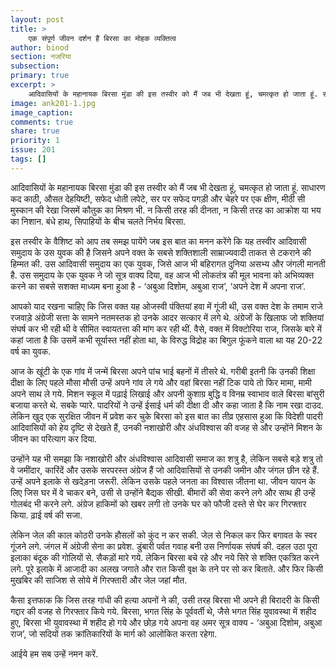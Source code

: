 ```yaml
---
layout: post
title: >
    एक संपूर्ण जीवन दर्शन हैं बिरसा का मोहक व्यक्तित्व
author: binod
section: नजरिया
subsection:
primary: true
excerpt: >
    आदिवासियों के महानायक बिरसा मुंडा की इस तस्वीर को मैं जब भी देखता हूं, चमत्कृत हो जाता हूं. साधारण कद काठी, औसत देहयिष्टी, सफेद धोती लपेटे, सर पर सफेद पगड़ी और चेहरे पर एक क्षीण, मीठी सी मुस्कान की रेखा जिसमें कौतुक का मिश्रण भी.
image: ank201-1.jpg
image_caption: 
comments: true
share: true
priority: 1
issue: 201
tags: []
---
```


आदिवासियों के महानायक बिरसा मुंडा की इस तस्वीर को मैं जब भी देखता हूं, चमत्कृत हो जाता हूं. साधारण कद काठी, औसत देहयिष्टी, सफेद धोती लपेटे, सर पर सफेद पगड़ी और चेहरे पर एक क्षीण, मीठी सी मुस्कान की रेखा जिसमें कौतुक का मिश्रण भी. न किसी तरह की दीनता, न किसी तरह का आक्रोश या भय का निशान. बंधे हाथ, सिपाहियों के बीच चलते निर्भय बिरसा.

इस तस्वीर के वैशिष्ट को आप तब समझ पायेंगे जब इस बात का मनन करेंगे कि यह तस्वीर आदिवासी समुदाय के उस युवक की है जिसने अपने वक्त के सबसे शक्तिशाली साम्राज्यवादी ताकत से टकराने की हिम्मत की. उस आदिवासी समुदाय का एक युवक, जिसे आज भी बहिरागत दुनिया असभ्य और जंगली मानती है. उस समुदाय के एक युवक ने जो सूत्र वाक्य दिया, वह आज भी लोकतंत्र की मूल भावना को अभिव्यक्त करने का सबसे सशक्त माध्यम बना हुआ है - ‘अबुआ दिशोम, अबुआ राज’, ‘अपने देश में अपना राज’.

आपको याद रखना चाहिए कि जिस वक्त यह ओजस्वी पंक्तियां हवा में गूंजी थी, उस वक्त देश के तमाम राजे रजवाड़े अंग्रेजी सत्ता के सामने नतमस्तक हो उनके आदर सत्कार में लगे थे. अंग्रेजों के खिलाफ जो शक्तियां संघर्ष कर भी रही थी वे सीमित स्वायतत्ता की मांग कर रही थीं. वैसे, वक्त में विक्टोरिया राज, जिसके बारे में कहां जाता है कि उसमें कभी सूर्यास्त नहीं होता था, के विरुद्ध विद्रोह का बिगुल फूंकने वाला था यह 20-22 वर्ष का युवक.

आज के खूंटी के एक गांव में जन्में बिरसा अपने पांच भाई बहनों में तीसरे थे. गरीबी इतनी कि उनकी शिक्षा दीक्षा के लिए पहले मौसा मौसी उन्हें अपने गांव ले गये और वहां बिरसा नहीं टिक पाये तो फिर मामा, मामी अपने साथ ले गये. मिशन स्कूल में पढ़ाई लिखाई और अपनी कुशाग्र बुद्धि व विनम्र स्वाभाव वाले बिरसा बांसुरी बजाया करते थे. सबके प्यारे. पादरियों ने उन्हें ईसाई धर्म की दीक्षा दी और कहा जाता है कि नाम रखा दाउद. लेकिन खुद एक सुरक्षित जीवन में प्रवेश कर चुके बिरसा को इस बात का तीव्र एहसास हुआ कि विदेशी पादरी आदिवासियों को हेय दृष्टि से देखते हैं, उनकी नशाखोरी और अंधविश्वास की वजह से और उन्होंने मिशन के जीवन का परित्याग कर दिया.

उन्होंने यह भी समझा कि नशाखोरी और अंधविश्वास आदिवासी समाज का शत्रु है, लेकिन सबसे बड़े शत्रु तो वे जमींदार, कारिंदें और उसके सरपरस्त अंग्रेज हैं जो आदिवासियों से उनकी जमीन और जंगल छीन रहे हैं. उन्हें अपने इलाके से खदेड़ना जरूरी. लेकिन उसके पहले जनता का विश्वास जीतना था. जीवन यापन के लिए जिस घर में वे चाकर बने, उसी से उन्होंने बैद्यक सीखी. बीमारों की सेवा करने लगे और साथ ही उन्हें गोलबंद भी करने लगे. अंग्रेज हाकिमों को खबर लगी तो उनके घर को फौजी दस्ते से घेर कर गिरफ्तार किया. ढ़ाई वर्ष की सजा.

लेकिन जेल की काल कोठरी उनके हौसलों को कुंद न कर सकी. जेल से निकल कर फिर बगावत के स्वर गूंजने लगे. जंगल में अंग्रेजी सेना का प्रवेश. डुंबारी पर्वत गवाह बनी उस निर्णायक संघर्ष की. दहल उठा पूरा इलाका बंदूक की गोलियों से. सैकड़ों मारे गये. लेकिन बिरसा बचे रहे और नये सिरे से शक्ति एकत्रित करने लगे. पूरे इलाके में आजादी का अलख जगाते और रात किसी वृक्ष के तने पर सो कर बिताते. और फिर किसी मुखबिर की साजिश से सोये में गिरफ्तारी और जेल जहां मौत.

कैसा इत्तफाक कि जिस तरह गांधी की हत्या अपनों ने की, उसी तरह बिरसा भी अपने ही बिरादरी के किसी गद्दार की वजह से गिरफ्तार किये गये. बिरसा, भगत सिंह के पूर्ववर्ती थे, जैसे भगत सिंह युवावस्था में शहीद हुए, बिरसा भी युवावस्था में शहीद हो गये और छोड़ गये अपना वह अमर सूत्र वाक्य - ‘अबुआ दिशोम, अबुआ राज’, जो सदियों तक क्रांतिकारियों के मार्ग को आलोकित करता रहेगा.

आईये हम सब उन्हें नमन करें.
